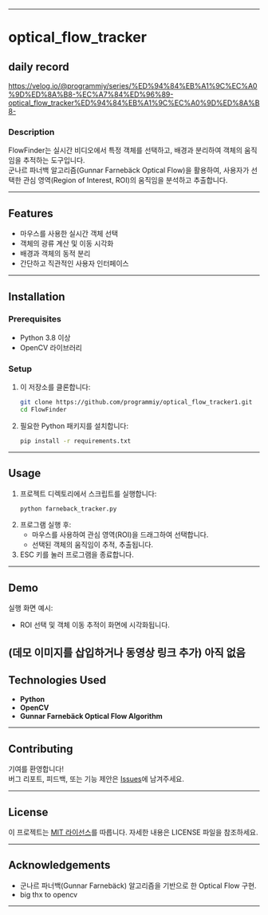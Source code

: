 
---

# **optical_flow_tracker**

## daily record

https://velog.io/@programmiy/series/%ED%94%84%EB%A1%9C%EC%A0%9D%ED%8A%B8-%EC%A7%84%ED%96%89-optical_flow_tracker%ED%94%84%EB%A1%9C%EC%A0%9D%ED%8A%B8-



### **Description**
FlowFinder는 실시간 비디오에서 특정 객체를 선택하고, 배경과 분리하여 객체의 움직임을 추적하는 도구입니다.  
군나르 파너백 알고리즘(Gunnar Farnebäck Optical Flow)을 활용하여, 사용자가 선택한 관심 영역(Region of Interest, ROI)의 움직임을 분석하고 추출합니다.

---

## **Features**
- 마우스를 사용한 실시간 객체 선택
- 객체의 광류 계산 및 이동 시각화
- 배경과 객체의 동적 분리
- 간단하고 직관적인 사용자 인터페이스

---

## **Installation**

### **Prerequisites**
- Python 3.8 이상
- OpenCV 라이브러리

### **Setup**
1. 이 저장소를 클론합니다:
   ```bash
   git clone https://github.com/programmiy/optical_flow_tracker1.git
   cd FlowFinder
   ```
2. 필요한 Python 패키지를 설치합니다:
   ```bash
   pip install -r requirements.txt
   ```

---

## **Usage**
1. 프로젝트 디렉토리에서 스크립트를 실행합니다:
   ```bash
   python farneback_tracker.py
   ```
2. 프로그램 실행 후:
   - 마우스를 사용하여 관심 영역(ROI)을 드래그하여 선택합니다.
   - 선택된 객체의 움직임이 추적, 추출됩니다.
3. ESC 키를 눌러 프로그램을 종료합니다.

---

## **Demo**
실행 화면 예시:
- ROI 선택 및 객체 이동 추적이 화면에 시각화됩니다.
  
(데모 이미지를 삽입하거나 동영상 링크 추가)
아직 없음
---

## **Technologies Used**
- **Python**
- **OpenCV**
- **Gunnar Farnebäck Optical Flow Algorithm**

---

## **Contributing**
기여를 환영합니다!  
버그 리포트, 피드백, 또는 기능 제안은 [Issues](https://github.com/programmiy/optical_flow_tracker1/issues)에 남겨주세요.

---

## **License**
이 프로젝트는 [MIT 라이선스](LICENSE)를 따릅니다. 자세한 내용은 LICENSE 파일을 참조하세요.

---

## **Acknowledgements**
- 군나르 파너백(Gunnar Farnebäck) 알고리즘을 기반으로 한 Optical Flow 구현.
- big thx to opencv

---


